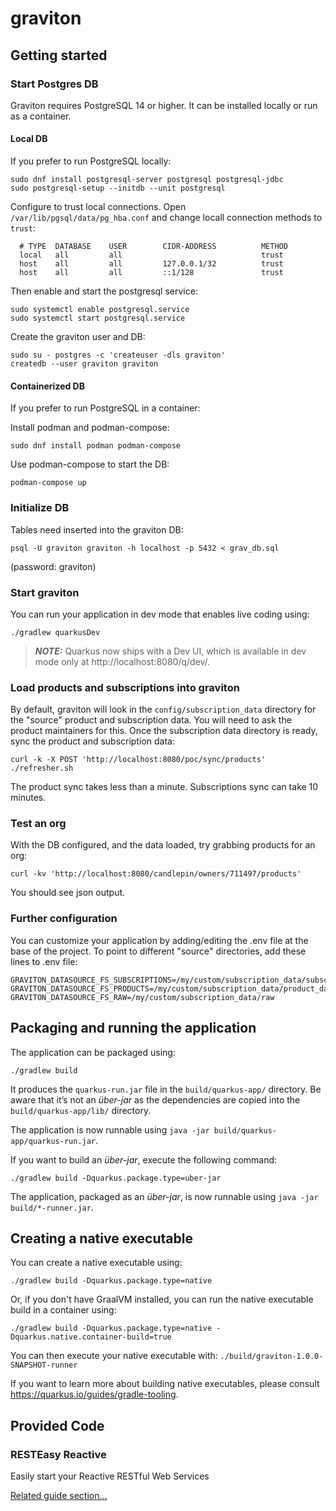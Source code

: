 # graviton


## Getting started

### Start Postgres DB

Graviton requires PostgreSQL 14 or higher.
It can be installed locally or run as a container.

#### Local DB

If you prefer to run PostgreSQL locally:

```shell script
sudo dnf install postgresql-server postgresql postgresql-jdbc
sudo postgresql-setup --initdb --unit postgresql
```

Configure to trust local connections.
Open `/var/lib/pgsql/data/pg_hba.conf` and change locall connection methods to `trust`:

```
  # TYPE  DATABASE    USER        CIDR-ADDRESS          METHOD
  local   all         all                               trust
  host    all         all         127.0.0.1/32          trust
  host    all         all         ::1/128               trust
```

Then enable and start the postgresql service:

```shell script
sudo systemctl enable postgresql.service
sudo systemctl start postgresql.service
```

Create the graviton user and DB:

```shell script
sudo su - postgres -c 'createuser -dls graviton'
createdb --user graviton graviton
```

#### Containerized DB

If you prefer to run PostgreSQL in a container:

Install podman and podman-compose:

```shell script
sudo dnf install podman podman-compose
```

Use podman-compose to start the DB:

```shell script
podman-compose up
```

### Initialize DB

Tables need inserted into the graviton DB:

```
psql -U graviton graviton -h localhost -p 5432 < grav_db.sql
```
(password: graviton)

### Start graviton

You can run your application in dev mode that enables live coding using:

```shell script
./gradlew quarkusDev
```

> **_NOTE:_**  Quarkus now ships with a Dev UI, which is available in dev mode only at http://localhost:8080/q/dev/.

### Load products and subscriptions into graviton

By default, graviton will look in the `config/subscription_data` directory for the "source" product and subscription data.
You will need to ask the product maintainers for this.
Once the subscription data directory is ready, sync the product and subscription data:

```shell script
curl -k -X POST 'http://localhost:8080/poc/sync/products'
./refresher.sh
```

The product sync takes less than a minute.
Subscriptions sync can take 10 minutes.

### Test an org

With the DB configured, and the data loaded, try grabbing products for an org:

```shell script
curl -kv 'http://localhost:8080/candlepin/owners/711497/products'
```

You should see json output.

### Further configuration

You can customize your application by adding/editing the .env file at the base of the project.
To point to different "source" directories, add these lines to .env file:

```
GRAVITON_DATASOURCE_FS_SUBSCRIPTIONS=/my/custom/subscription_data/subscriptions
GRAVITON_DATASOURCE_FS_PRODUCTS=/my/custom/subscription_data/product_data
GRAVITON_DATASOURCE_FS_RAW=/my/custom/subscription_data/raw
```


## Packaging and running the application

The application can be packaged using:
```shell script
./gradlew build
```
It produces the `quarkus-run.jar` file in the `build/quarkus-app/` directory.
Be aware that it’s not an _über-jar_ as the dependencies are copied into the `build/quarkus-app/lib/` directory.

The application is now runnable using `java -jar build/quarkus-app/quarkus-run.jar`.

If you want to build an _über-jar_, execute the following command:
```shell script
./gradlew build -Dquarkus.package.type=uber-jar
```

The application, packaged as an _über-jar_, is now runnable using `java -jar build/*-runner.jar`.

## Creating a native executable

You can create a native executable using: 
```shell script
./gradlew build -Dquarkus.package.type=native
```

Or, if you don't have GraalVM installed, you can run the native executable build in a container using: 
```shell script
./gradlew build -Dquarkus.package.type=native -Dquarkus.native.container-build=true
```

You can then execute your native executable with: `./build/graviton-1.0.0-SNAPSHOT-runner`

If you want to learn more about building native executables, please consult https://quarkus.io/guides/gradle-tooling.

## Provided Code

### RESTEasy Reactive

Easily start your Reactive RESTful Web Services

[Related guide section...](https://quarkus.io/guides/getting-started-reactive#reactive-jax-rs-resources)
